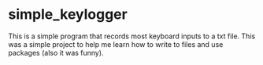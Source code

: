 # simple_keylogger
This is a simple program that records most keyboard inputs to a txt file. This was a simple project to help me learn how to write to files and use packages (also it was funny).
